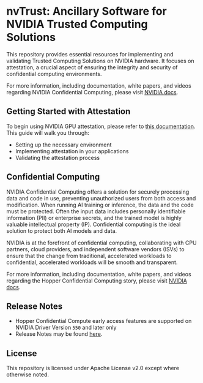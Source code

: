 # nvTrust: Ancillary Software for NVIDIA Trusted Computing Solutions

This repository provides essential resources for implementing and validating Trusted Computing Solutions on NVIDIA hardware. It focuses on attestation, a crucial aspect of ensuring the integrity and security of confidential computing environments.

For more information, including documentation, white papers, and videos regarding NVIDIA Confidential Computing, please visit [NVIDIA docs](https://docs.nvidia.com/confidential-computing/index.html).

## Getting Started with Attestation

To begin using NVIDIA GPU attestation, please refer to [this documentation](./guest_tools/README.md). This guide will walk you through:

- Setting up the necessary environment
- Implementing attestation in your applications
- Validating the attestation process

## Confidential Computing

NVIDIA Confidential Computing offers a solution for securely processing data and code in use, preventing unauthorized users from both access and modification. When running AI training or inference, the data and the code must be protected. Often the input data includes personally identifiable information (PII) or enterprise secrets, and the trained model is highly valuable intellectual property (IP). Confidential computing is the ideal solution to protect both AI models and data.

NVIDIA is at the forefront of confidential computing, collaborating with CPU partners, cloud providers, and independent software vendors (ISVs) to ensure that the change from traditional, accelerated workloads to confidential, accelerated workloads will be smooth and transparent.

For more information, including documentation, white papers, and videos regarding the Hopper Confidential Computing story, please visit [NVIDIA docs](https://docs.nvidia.com/confidential-computing/index.html).

## Release Notes
- Hopper Confidential Compute early access features are supported on NVIDIA Driver Version `550` and later only
- Release Notes may be found [here](https://docs.nvidia.com/confidential-computing/#release-notes).

## License

This repository is licensed under Apache License v2.0 except where otherwise noted.